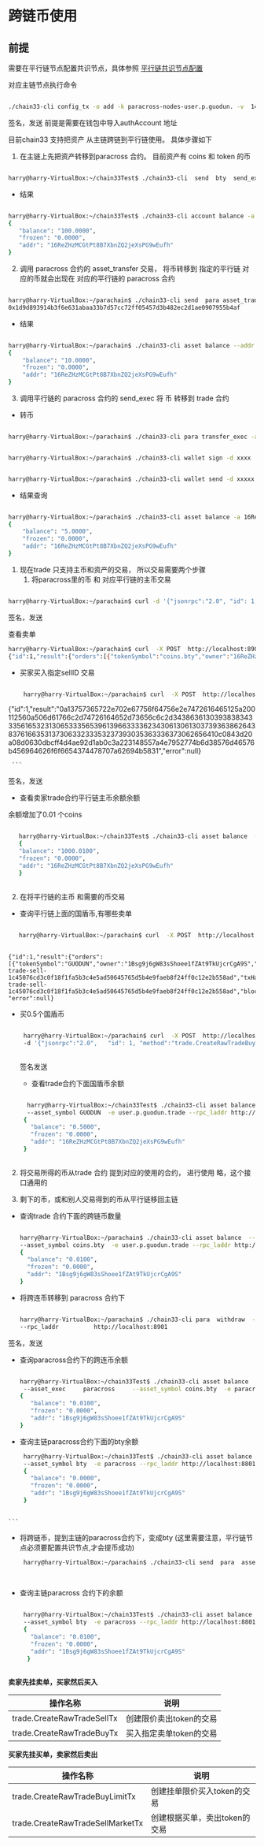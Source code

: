# 跨链币使用

## 前提
 需要在平行链节点配置共识节点，具体参照
 [平行链共识节点配置](https://github.com/33cn/plugin/blob/master/plugin/dapp/paracross/cmd/build/chain33.para.test.toml)
 
 对应主链节点执行命令
 ```bash
 
 ./chain33-cli config_tx -o add -k paracross-nodes-user.p.guodun. -v  14KEKbYtKKQm4wMthSK9J4La4nAiidGozt

```
 签名，发送  前提是需要在钱包中导入authAccount 地址

目前chain33 支持把资产 从主链跨链到平行链使用。 具体步骤如下

 1. 在主链上先把资产转移到paracross 合约。 目前资产有 coins 和 token 的币
 
 ```bash
 
 harry@harry-VirtualBox:~/chain33Test$ ./chain33-cli  send  bty  send_exec  -a  100  -e  paracross -k "16ReZHzMCGtPt8B7XbnZQ2jeXsPG9wEufh"
 
 ```
 * 结果
 ```bash
 
 harry@harry-VirtualBox:~/chain33Test$ ./chain33-cli account balance -a "16ReZHzMCGtPt8B7XbnZQ2jeXsPG9wEufh" -e  paracross
{
    "balance": "100.0000",
    "frozen": "0.0000",
    "addr": "16ReZHzMCGtPt8B7XbnZQ2jeXsPG9wEufh"
}

 ```
 2. 调用 paracross 合约的 asset_transfer 交易， 将币转移到 指定的平行链
    对应的币就会出现在 对应的平行链的 paracross 合约
```bash

harry@harry-VirtualBox:~/parachain$ ./chain33-cli send  para asset_transfer --title user.p.guodun. -a 10  -s bty  -n test -t "16ReZHzMCGtPt8B7XbnZQ2jeXsPG9wEufh" -k "16ReZHzMCGtPt8B7XbnZQ2jeXsPG9wEufh"
0x1d9d893914b3f6e631abaa33b7d57cc72ff05457d3b482ec2d1ae0907955b4af

```
* 结果
```bash

harry@harry-VirtualBox:~/parachain$ ./chain33-cli asset balance --addr "16ReZHzMCGtPt8B7XbnZQ2jeXsPG9wEufh" --asset_exec paracross   --asset_symbol coins.bty  -e  "paracross"   --rpc_laddr http://localhost:8901
{
    "balance": "10.0000",
    "frozen": "0.0000",
    "addr": "16ReZHzMCGtPt8B7XbnZQ2jeXsPG9wEufh"
}

```

 3. 调用平行链的 paracross 合约的 send_exec 将 币 转移到 trade 合约
 
  * 转币
 
```bash

harry@harry-VirtualBox:~/parachain$ ./chain33-cli para transfer_exec -a 5 -e user.p.guodun.trade  -s coins.bty  --rpc_laddr http://localhost:8901

```

```bash

harry@harry-VirtualBox:~/parachain$ ./chain33-cli wallet sign -d xxxx  -a 16ReZHzMCGtPt8B7XbnZQ2jeXsPG9wEufh  -e 300s -f 0.001 -k 16ReZHzMCGtPt8B7XbnZQ2jeXsPG9wEufh  --paraName user.p.guodun. --rpc_laddr http://localhost:8901

```
```bash

harry@harry-VirtualBox:~/parachain$ ./chain33-cli wallet send -d xxxxx --paraName user.p.guodun. --rpc_laddr http://localhost:8901

```


* 结果查询

```bash

harry@harry-VirtualBox:~/parachain$ ./chain33-cli asset balance -a 16ReZHzMCGtPt8B7XbnZQ2jeXsPG9wEufh --asset_exec paracross  --asset_symbol coins.bty -e user.p.guodun.trade   --rpc_laddr http://localhost:8901
{
    "balance": "5.0000",
    "frozen": "0.0000",
    "addr": "16ReZHzMCGtPt8B7XbnZQ2jeXsPG9wEufh"
}

```

 1. 现在trade 只支持主币和资产的交易， 所以交易需要两个步骤
    1. 将paracross里的币 和 对应平行链的主币交易
    
 ```bash
 
harry@harry-VirtualBox:~/parachain$ curl -d '{"jsonrpc":"2.0", "id": 1, "method":"trade.CreateRawTradeSellTx","params":[{"tokenSymbol":"coins.bty", "amountPerBoardlot":1, "minBoardlot":1,"pricePerBoardlot":1,"totalBoardlot":15000000,"fee":100000,"assetExec":"paracross"}]}'         -H 'content-type:text/plain;'         http://localhost:8901

 ```
    
  签名，发送
   
  查看卖单  
  
 ```bash 
 harry@harry-VirtualBox:~/parachain$ curl  -X POST  http://localhost:8901 -H "Content-Type:application/json" -d '{"jsonrpc":"2.0", "id": 1, "method":"Chain33.Query","params":[{"execer":"trade", "funcName":"GetTokenSellOrderByStatus", "payload" : {"tokenSymbol": "coins.bty", "status": 1, "count":10, "direction": 0,"fromKey":""}}]}'   
{"id":1,"result":{"orders":[{"tokenSymbol":"coins.bty","owner":"16ReZHzMCGtPt8B7XbnZQ2jeXsPG9wEufh","amountPerBoardlot":"1","minBoardlot":"1","pricePerBoardlot":"1","totalBoardlot":"15000000","tradedBoardlot":"0","buyID":"","status":1,"sellID":"mavl-trade-sell-48ca0988435ae210e35e9a9f33b40a0a07968bd87af5170c2352790563670bed","txHash":"0x48ca0988435ae210e35e9a9f33b40a0a07968bd87af5170c2352790563670bed","height":"50","key":"mavl-trade-sell-48ca0988435ae210e35e9a9f33b40a0a07968bd87af5170c2352790563670bed","blockTime":"1547516548","isSellOrder":true,"assetExec":"paracross"}]} ,"error":null}
 ``` 
  
 * 买家买入指定sellID 交易
    
   ```bash
   
    harry@harry-VirtualBox:~/parachain$ curl  -X POST  http://localhost:8901 -H "Content-Type:application/json" -d '{"jsonrpc":"2.0", "id": 1, "method":"trade.CreateRawTradeBuyTx","params":[{"sellID":"mavl-trade-sell-48ca0988435ae210e35e9a9f33b40a0a07968bd87af5170c2352790563670bed", "boardlotCnt":1000000,"fee":100000}]}'
{"id":1,"result":"0a13757365722e702e67756f64756e2e7472616465125a200112560a506d61766c2d74726164652d73656c6c2d3438636130393838343335616532313065333565396139663333623430613061303739363862643837616635313730633233353237393035363336373062656410c0843d20a08d0630dbcff4d4ae92d1ab0c3a223148557a4e7952774b6d38576d46576b456964626f6f6654374478707a62694b5831","error":null}

     ```
    
  签名，发送
    
   * 查看卖家trade合约平行链主币余额余额
   
   余额增加了0.01 个coins
    
   ```bash
   
      harry@harry-VirtualBox:~/chain33Test$ ./chain33-cli asset balance  --addr 16ReZHzMCGtPt8B7XbnZQ2jeXsPG9wEufh --asset_exec coins --       asset_symbol bty  -e user.p.guodun.trade --rpc_laddr http://localhost:8901
      {
      "balance": "1000.0100",
      "frozen": "0.0000",
      "addr": "16ReZHzMCGtPt8B7XbnZQ2jeXsPG9wEufh"
      }
      
   ```
    
   
   2. 在将平行链的主币 和需要的币交易
   
   
   * 查询平行链上面的国盾币,有哪些卖单
    
 ```bash
    
    harry@harry-VirtualBox:~/parachain$ curl  -X POST  http://localhost:8901 -H "Content-Type:application/json" -d '{"jsonrpc":"2.0",  "id": 1, "method":"Chain33.Query","params":[{"execer":"trade", "funcName":"GetTokenSellOrderByStatus", "payload" : {"tokenSymbol": "GUODUN", "status": 1, "count":10, "direction": 0,"fromKey":""}}]}' 
    
 ``` 
 
    {"id":1,"result":{"orders":           [{"tokenSymbol":"GUODUN","owner":"1Bsg9j6gW83sShoee1fZAt9TkUjcrCgA9S","amountPerBoardlot":"1","minBoardlot":"1","pricePerBoardlot":"1","totalBoardlot":"100000000","tradedBoardlot":"0","buyID":"","status":1,"sellID":"mavl-trade-sell-1c45076cd3c0f18f1fa5b3c4e5ad50645765d5b4e9faeb8f24ff0c12e2b558ad","txHash":"0x1c45076cd3c0f18f1fa5b3c4e5ad50645765d5b4e9faeb8f24ff0c12e2b558ad","height":"77","key":"mavl-trade-sell-1c45076cd3c0f18f1fa5b3c4e5ad50645765d5b4e9faeb8f24ff0c12e2b558ad","blockTime":"1547534068","isSellOrder":true,"assetExec":"token"}]}, "error":null} 
    
  
   

  * 买0.5个国盾币
    
    ```bash
    
     harry@harry-VirtualBox:~/parachain$ curl  -X POST  http://localhost:8901 -H "Content-Type:application/json" 
     -d '{"jsonrpc":"2.0",   "id": 1, "method":"trade.CreateRawTradeBuyTx","params":[{"sellID":"mavl-trade-sell-       1c45076cd3c0f18f1fa5b3c4e5ad50645765d5b4e9faeb8f24ff0c12e2b558ad", "boardlotCnt":50000000,"fee":100000}]}'
     
    ```
    签名发送
    
    * 查看trade合约下面国盾币余额
    
    ```bash
    
      harry@harry-VirtualBox:~/chain33Test$ ./chain33-cli asset balance  --addr 16ReZHzMCGtPt8B7XbnZQ2jeXsPG9wEufh --asset_exec token 
      --asset_symbol GUODUN  -e user.p.guodun.trade --rpc_laddr http://localhost:8901
     {
       "balance": "0.5000",
       "frozen": "0.0000",
       "addr": "16ReZHzMCGtPt8B7XbnZQ2jeXsPG9wEufh"
     }
     
    ```

 2. 将交易所得的币从trade 合约 提到对应的使用的合约， 进行使用
    略，这个接口通用的
    
 3. 剩下的币，或和别人交易得到的币从平行链移回主链
 

   * 查询trade 合约下面的跨链币数量
 
     ```bash
     
     harry@harry-VirtualBox:~/parachain$ ./chain33-cli asset balance  --addr 1Bsg9j6gW83sShoee1fZAt9TkUjcrCgA9S --asset_exec  paracross 
     --asset_symbol coins.bty  -e user.p.guodun.trade --rpc_laddr http://localhost:8901
     {
       "balance": "0.0100",
       "frozen": "0.0000",
       "addr": "1Bsg9j6gW83sShoee1fZAt9TkUjcrCgA9S"
     }
     
     ```
     
   * 将跨连币转移到 paracross 合约下
   
     ```bash
     
     harry@harry-VirtualBox:~/parachain$ ./chain33-cli para  withdraw  -a 0.01 -e user.p.guodun.trade -s coins.bty
     --rpc_laddr          http://localhost:8901
     
     ```
     
   签名，发送
   
   * 查询paracross合约下的跨连币余额
   
     ```bash
     
     harry@harry-VirtualBox:~/chain33Test$ ./chain33-cli asset balance  --addr 1Bsg9j6gW83sShoee1fZAt9TkUjcrCgA9S
      --asset_exec     paracross     --asset_symbol coins.bty  -e paracross --rpc_laddr http://localhost:8901
     {
        "balance": "0.0100",
        "frozen": "0.0000",
        "addr": "1Bsg9j6gW83sShoee1fZAt9TkUjcrCgA9S"
     }
     
     ```
   
   * 查询主链paracross合约下面的bty余额
   
     ```bash
      harry@harry-VirtualBox:~/chain33Test$ ./chain33-cli asset balance  --addr 1Bsg9j6gW83sShoee1fZAt9TkUjcrCgA9S --asset_exec  coins 
      --asset_symbol bty  -e paracross --rpc_laddr http://localhost:8801
      {
        "balance": "0.0000",
        "frozen": "0.0000",
        "addr": "1Bsg9j6gW83sShoee1fZAt9TkUjcrCgA9S"
      }  
      
    ```
    
   * 将跨链币，提到主链的paracross合约下，变成bty (这里需要注意，平行链节点必须要配置共识节点,才会提币成功)
   
     ```bash
      harry@harry-VirtualBox:~/parachain$ ./chain33-cli send  para  asset_withdraw -a 0.01  --title user.p.guodun. -t     1Bsg9j6gW83sShoee1fZAt9TkUjcrCgA9S -k 1Bsg9j6gW83sShoee1fZAt9TkUjcrCgA9S  --paraName user.p.guodun. --rpc_laddr http://localhost:8901
   
   
   * 查询主链paracross 合约下的余额
    
      ```bash
      
       harry@harry-VirtualBox:~/chain33Test$ ./chain33-cli asset balance  --addr 1Bsg9j6gW83sShoee1fZAt9TkUjcrCgA9S --asset_exec  coins 
       --asset_symbol bty  -e paracross --rpc_laddr http://localhost:8801
       {
         "balance": "0.0100",
         "frozen": "0.0000",
         "addr": "1Bsg9j6gW83sShoee1fZAt9TkUjcrCgA9S"
        }
         
     ```

**卖家先挂卖单，买家然后买入**

|操作名称|说明|
|-|-|
|trade.CreateRawTradeSellTx|创建限价卖出token的交易|
|trade.CreateRawTradeBuyTx|买入指定卖单token的交易|

**买家先挂买单，卖家然后卖出**

|操作名称|说明|
|-|-|
|trade.CreateRawTradeBuyLimitTx|创建挂单限价买入token的交易|
|trade.CreateRawTradeSellMarketTx|创建根据买单，卖出token的交易|
